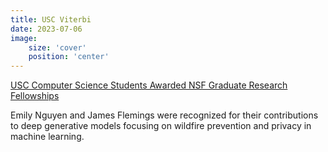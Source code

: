 ```yaml
---
title: USC Viterbi
date: 2023-07-06
image:
    size: 'cover'
    position: 'center'
---
```


[USC Computer Science Students Awarded NSF Graduate Research Fellowships](https://viterbischool.usc.edu/news/2023/07/usc-computer-science-students-awarded-nsf-graduate-research-fellowships/)

Emily Nguyen and James Flemings were recognized for their contributions to deep generative models focusing on wildfire prevention and privacy in machine learning.

<!--more-->